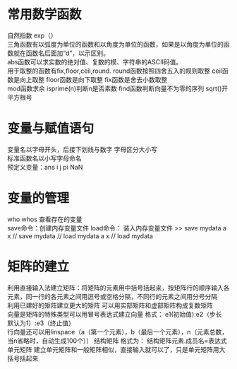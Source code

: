 # 常用数学函数   
自然指数 exp（）  
三角函数有以弧度为单位的函数和以角度为单位的函数，如果是以角度为单位的函数就在函数名后面加“d”，以示区别。  
abs函数可以求实数的绝对值、复数的模、字符串的ASCII码值。   
用于取整的函数有fix,floor,ceil,round. round函数按照四舍五入的规则取整  ceil函数是向上取整  floor函数是向下取整 fix函数是舍去小数取整   
mod函数求余
isprime(n)判断n是否素数
find函数判断向量不为零的序列
sqrt()开平方根号


# 变量与赋值语句   
变量名以字母开头，后接下划线与数字  字母区分大小写   
标准函数名以小写字母命名   
预定义变量：ans i j pi NaN   

# 变量的管理   
who whos 查看存在的变量  
save命令：创建内存变量文件 
load命令： 装入内存变量文件   >> save mydata a x // save mydata // load mydata a x // load mydata    



# 矩阵的建立  
利用直接输入法建立矩阵：将矩阵的元素用中括号括起来，按矩阵行的顺序输入各元素，同一行的各元素之间用逗号或空格分隔，不同行的元素之间用分号分隔   
利用已建好的矩阵建立更大的矩阵
可以用实部矩阵和虚部矩阵构成复数矩阵    
向量是矩阵的特殊类型可以用冒号表达式建立向量   格式：  e1(初始值):e2（步长 默认为1）:e3（终止值）  
行向量还可以用linspace（a（第一个元素），b（最后一个元素），n（元素总数，当n省略时，自动生成100个））
结构矩阵 格式为：   结构矩阵元素.成员名=表达式   
单元矩阵   建立单元矩阵和一般矩阵相似，直接输入就可以了，只是单元矩阵用大括号括起来   
